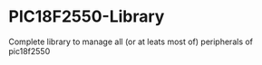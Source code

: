 # PIC18F2550-Library
Complete library to manage all (or at leats most of) peripherals of pic18f2550
